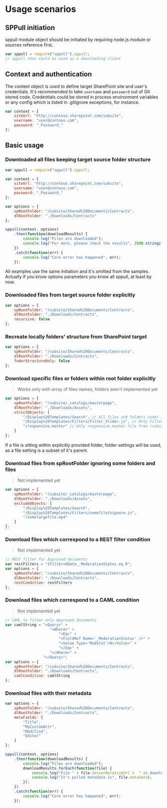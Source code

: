 # Usage scenarios

## SPPull initiation
sppull module object should be initiated by requiring node.js module or sources reference first.
```javascript
var sppull = require("sppull").sppull;
// sppull then could be used as a downloading client
```

## Context and authentication
The context object is used to define target SharePoint site and user's credentials.
It's recommended to take `username` and `password` out of Git stored code.
Credentials could be stored in process environment variables or any config which is listed in .gitignore exceptions, for instance.   
```javascript
var context = {
    siteUrl: "http://contoso.sharepoint.com/subsite",
    username: "user@contoso.com",
    password: "_Password_"
};
```

## Basic usage
### Downloaded all files keeping target source folder structure
```javascript
var sppull = require("sppull").sppull;

var context = {
    siteUrl: "http://contoso.sharepoint.com/subsite",
    username: "user@contoso.com",
    password: "_Password_"
};

var options = {
    spRootFolder: "/subsite/Shared%20Documents/Contracts",
    dlRootFolder: "./Downloads/Contracts"
};

sppull(context, options)
    .then(function(downloadResults) {
        console.log("Files are downloaded");
        console.log("For more, please check the results", JSON.stringify(downloadResults));
    })
    .catch(function(err) {
        console.log("Core error has happened", err);
    });
```
All examples use the same initiation and it's omitted from the samples.
Actually if you know options parameters you know all sppull, at least by now.

### Downloaded files from target source folder explicitly
```javascript
var options = {
    spRootFolder: "/subsite/Shared%20Documents/Contracts",
    dlRootFolder: "./Downloads/Contracts",
    recursive: false
};
```

### Recreate locally folders' structure from SharePoint target
```javascript
var options = {
    spRootFolder: "/subsite/Shared%20Documents/Contracts",
    dlRootFolder: "./Downloads/Contracts",
    foderStructureOnly: false
};
```

### Download specific files or folders within root folder explicitly

> Works only with array of files names, folders aren't implemented yet

```javascript
var options = {
    spRootFolder: "/subsite/_catalogs/masterpage",
    dlRootFolder: "./Downloads/Assets",
    strictObjects: [
        "/Display%20Templates/Search", // All files and folders under /subsite/_catalogs/masterpage/Display Templates/Search folder
        "/Display%20Templates/Filters/Filter_Slider.js", // Only Filter_Slider.js from /subsite/_catalogs/masterpage/Display Templates/Filters
        "/responsive.master" // Only responsive.master file from /subsite/_catalogs/masterpage
    ]
};
```
If a file is sitting within explicitly provided folder, folder settings will be used, as a file setting is a subset of it's parent.

### Download files from spRootFolder ignoring some folders and files

> Not implemented yet

```javascript
var options = {
    spRootFolder: "/subsite/_catalogs/masterpage",
    dlRootFolder: "./Downloads/Assets",
    excludeObjects: [
        "/Display%20Templates/Search",
        "/Display%20Templates/Filters/somefiletoignore.js",
        "/somelargefile.mp4"
    ]
};
```

### Download files which correspond to a REST filter condition

> Not implemented yet

```javascript
// REST filter for Approved documents
var restFilters = "$filter=OData__ModerationStatus eq 0";
var options = {
    spRootFolder: "/subsite/Shared%20Documents/Contracts",
    dlRootFolder: "./Downloads/Contracts",
    restCondition: restFilters
};
```

### Download files which correspond to a CAML condition

> Not implemented yet

```javascript
// CAML to filter only Approved documents
var camlString = "<Query>" +
                    "<Where>" +
                        "<Eq>" +
                        "<FieldRef Name='_ModerationStatus' />" +
                        "<Value Type='ModStat'>0</Value>" +
                        "</Eq>" +
                    "</Where>" +
                 "</Query>";
var options = {
    spRootFolder: "/subsite/Shared%20Documents/Contracts",
    dlRootFolder: "./Downloads/Contracts",
    camlCondition: camlString
};
```

### Download files with their metadata

```javascript
var options = {
    spRootFolder: "/subsite/Shared%20Documents/Contracts",
    dlRootFolder: "./Downloads/Contracts",
    metaFields: [
        "Title",
        "MyCustomAttr",
        "Modified",
        "Editor"
    ]
};

sppull(context, options)
    .then(function(downloadResults) {
        console.log("Files are downloaded");
        downloadResults.forEach(function(file) {
            console.log("File " + file.ServerRelativeUrl +  " is downloaded to " + file.SavedToPath);
            console.log("It's pulled metadata is", file.metadata);
        });
    })
    .catch(function(err) {
        console.log("Core error has happened", err);
    });
```